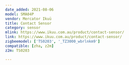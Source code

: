 ```yaml
---
date_added: 2021-08-06
model: SMA04P
vendor: Mercator Ikuü
title: Contact Sensor
category: sensor
mlink: https://www.ikuu.com.au/product/contact-sensor/
link: https://www.ikuu.com.au/product/contact-sensor/
zigbeemodel: ['TS0203', '_TZ3000_wbrlnkm9']
compatible: [zha, z2m]
z2m: TS0203

---
```




